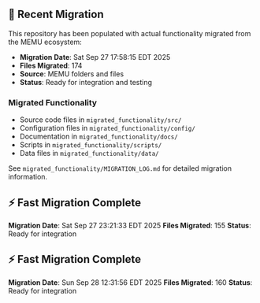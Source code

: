 
## 🔄 Recent Migration

This repository has been populated with actual functionality migrated from the MEMU ecosystem:

- **Migration Date**: Sat Sep 27 17:58:15 EDT 2025
- **Files Migrated**:      174
- **Source**: MEMU folders and files
- **Status**: Ready for integration and testing

### Migrated Functionality
- Source code files in `migrated_functionality/src/`
- Configuration files in `migrated_functionality/config/`
- Documentation in `migrated_functionality/docs/`
- Scripts in `migrated_functionality/scripts/`
- Data files in `migrated_functionality/data/`

See `migrated_functionality/MIGRATION_LOG.md` for detailed migration information.


## ⚡ Fast Migration Complete

**Migration Date**: Sat Sep 27 23:21:33 EDT 2025
**Files Migrated**:      155
**Status**: Ready for integration


## ⚡ Fast Migration Complete

**Migration Date**: Sun Sep 28 12:31:56 EDT 2025
**Files Migrated**:      160
**Status**: Ready for integration

